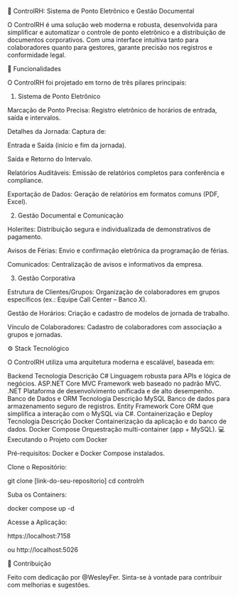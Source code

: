 🚀 ControlRH: Sistema de Ponto Eletrônico e Gestão Documental

O ControlRH é uma solução web moderna e robusta, desenvolvida para simplificar e automatizar o controle de ponto eletrônico e a distribuição de documentos corporativos.
Com uma interface intuitiva tanto para colaboradores quanto para gestores, garante precisão nos registros e conformidade legal.

🎯 Funcionalidades

O ControlRH foi projetado em torno de três pilares principais:

1. Sistema de Ponto Eletrônico

Marcação de Ponto Precisa: Registro eletrônico de horários de entrada, saída e intervalos.

Detalhes da Jornada: Captura de:

Entrada e Saída (início e fim da jornada).

Saída e Retorno do Intervalo.

Relatórios Auditáveis: Emissão de relatórios completos para conferência e compliance.

Exportação de Dados: Geração de relatórios em formatos comuns (PDF, Excel).

2. Gestão Documental e Comunicação

Holerites: Distribuição segura e individualizada de demonstrativos de pagamento.

Avisos de Férias: Envio e confirmação eletrônica da programação de férias.

Comunicados: Centralização de avisos e informativos da empresa.

3. Gestão Corporativa

Estrutura de Clientes/Grupos: Organização de colaboradores em grupos específicos (ex.: Equipe Call Center – Banco X).

Gestão de Horários: Criação e cadastro de modelos de jornada de trabalho.

Vínculo de Colaboradores: Cadastro de colaboradores com associação a grupos e jornadas.

⚙️ Stack Tecnológico

O ControlRH utiliza uma arquitetura moderna e escalável, baseada em:

Backend
Tecnologia	Descrição
C#	Linguagem robusta para APIs e lógica de negócios.
ASP.NET Core MVC	Framework web baseado no padrão MVC.
.NET	Plataforma de desenvolvimento unificada e de alto desempenho.
Banco de Dados e ORM
Tecnologia	Descrição
MySQL	Banco de dados para armazenamento seguro de registros.
Entity Framework Core	ORM que simplifica a interação com o MySQL via C#.
Containerização e Deploy
Tecnologia	Descrição
Docker	Containerização da aplicação e do banco de dados.
Docker Compose	Orquestração multi-container (app + MySQL).
💻 Executando o Projeto com Docker

Pré-requisitos: Docker e Docker Compose instalados.

Clone o Repositório:

git clone [link-do-seu-repositorio]
cd controlrh


Suba os Containers:

docker compose up -d


Acesse a Aplicação:

https://localhost:7158

ou http://localhost:5026

🤝 Contribuição

Feito com dedicação por @WesleyFer.
Sinta-se à vontade para contribuir com melhorias e sugestões.